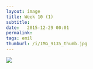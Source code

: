 ```yaml
---
layout: image
title: Week 10 (1)
subtitle: 
date:   2015-12-29 00:01
permalink: 
tags: emil
thumburl: /i/IMG_9135_thumb.jpg
---
```

![]({{site.url}}/i/IMG_9135_thumb.jpg)
